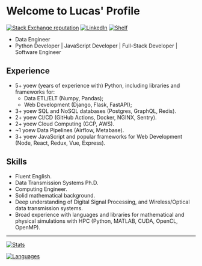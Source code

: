 # Welcome to Lucas' Profile

[![Stack Exchange reputation](https://img.shields.io/badge/Stack_Overflow-FE7A16?style=for-the-badge&logo=stack-overflow&logoColor=white)](https://stackoverflow.com/users/5114495/lucascavalcante)
[![LinkedIn](https://img.shields.io/badge/LinkedIn-0077B5?style=for-the-badge&logo=linkedin&logoColor=white)](https://linkedin.com/in/lucas-cp-cavalcante)
[![Shelf](https://img.shields.io/badge/Shelf-green?style=for-the-badge&logo=bookstack&logoColor=white)](https://github.com/cavalcantelucas/shelf)

- Data Engineer
- Python Developer | JavaScript Developer | Full-Stack Developer | Software Engineer

## Experience

- 5+ yoew (years of experience with) Python, including libraries and frameworks for:
  - Data ETL/ELT (Numpy, Pandas);
  - Web Development (Django, Flask, FastAPI);
- 3+ yoew SQL and NoSQL databases (Postgres, GraphQL, Redis).
- 2+ yoew CI/CD (GitHub Actions, Docker, NGINX, Sentry).
- 2+ yoew Cloud Computing (GCP, AWS).
- ~1 yoew Data Pipelines (Airflow, Metabase).
- 3+ yoew JavaScript and popular frameworks for Web Development (Node, React, Redux, Vue, Express).

## Skills

- Fluent English.
- Data Transmission Systems Ph.D.
- Computing Engineer.
- Solid mathematical background.
- Deep understanding of Digital Signal Processing, and Wireless/Optical data transmission systems.
- Broad experience with languages and libraries for mathematical and physical simulations with HPC (Python, MATLAB, CUDA, OpenCL, OpenMP).

---

[![Stats](https://github-readme-stats.vercel.app/api?username=cavalcantelucas&count_private=true&show_icons=true&hide=stars)](https://github.com/cavalcantelucas/)

[![Languages](https://github-readme-stats.vercel.app/api/top-langs/?username=cavalcantelucas&layout=compact)](https://github.com/cavalcantelucas/)
